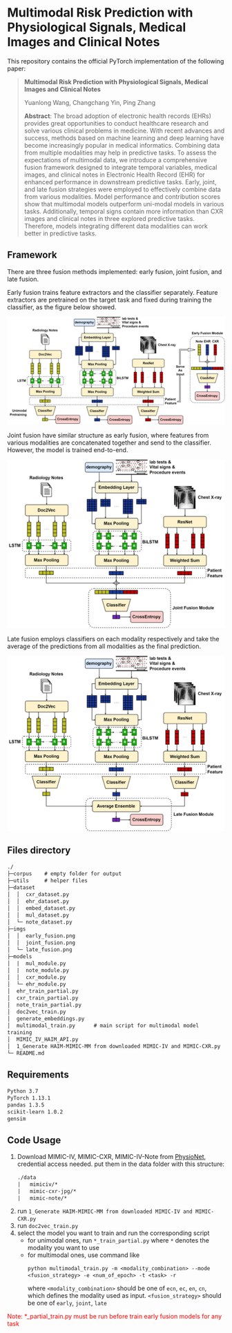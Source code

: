 # Multimodal Risk Prediction with Physiological Signals, Medical Images and Clinical Notes

This repository contains the official PyTorch implementation of the following paper:

> **Multimodal Risk Prediction with Physiological Signals, Medical Images and Clinical Notes**
> 
> Yuanlong Wang, Changchang Yin, Ping Zhang
>
> **Abstract**: The broad adoption of electronic health records (EHRs) provides great opportunities to conduct healthcare research and solve various clinical problems in medicine. With recent advances and success, methods based on machine learning and deep learning have become increasingly popular in medical informatics. Combining data from multiple modalities may help in predictive tasks. To assess the expectations of multimodal data, we introduce a comprehensive fusion framework designed to integrate temporal variables, medical images, and clinical notes in  Electronic Health Record (EHR) for enhanced performance in downstream predictive tasks. Early, joint, and late fusion strategies were employed to effectively combine data from various modalities. Model performance and contribution scores show that multimodal models outperform uni-modal models in various tasks. Additionally, temporal signs contain more information than CXR images and clinical notes in three explored predictive tasks. Therefore, models integrating different data modalities can work better in predictive tasks.
>

## Framework

There are three fusion methods implemented: early fusion, joint fusion, and late fusion.

Early fusion trains feature extractors and the classifier separately. Feature extractors are pretrained on the target task and fixed during training the classifier, as the figure below showed.

![](imgs/early_fusion.png)

Joint fusion have similar structure as early fusion, where features from various modalities are concatenated together and send to the classifier. However, the model is trained end-to-end. 

![](imgs/joint_fusion.png)

Late fusion employs classifiers on each modality respectively and take the average of the predictions from all modalities as the final prediction.

![](imgs/late_fusion.png)

## Files directory
```
./
├─corpus    # empty folder for output
├─utils     # helper files
├─dataset
│  │  cxr_dataset.py
│  │  ehr_dataset.py
│  │  embed_dataset.py
│  │  mul_dataset.py
│  └─ note_dataset.py
├─imgs
│  │  early_fusion.png
│  │  joint_fusion.png
│  └─ late_fusion.png
├─models
│  |  mul_module.py
│  |  note_module.py
│  │  cxr_module.py
│  └─ ehr_module.py
│  ehr_train_partial.py
│  cxr_train_partial.py
│  note_train_partial.py
│  doc2vec_train.py
│  generate_embeddings.py
│  multimodal_train.py      # main script for multimodal model training 
│  MIMIC_IV_HAIM_API.py
│  1_Generate HAIM-MIMIC-MM from downloaded MIMIC-IV and MIMIC-CXR.py
└─ README.md
```
## Requirements
```
Python 3.7
PyTorch 1.13.1
pandas 1.3.5
scikit-learn 1.0.2
gensim
```
## Code Usage

1. Download MIMIC-IV, MIMIC-CXR, MIMIC-IV-Note from [PhysioNet](https://physionet.org/), credential access needed. put them in the data folder with this structure:
    ```
    ./data
    |   mimiciv/*
    |   mimic-cxr-jpg/*
    |   mimic-note/*
    ```
2. run `1_Generate HAIM-MIMIC-MM from downloaded MIMIC-IV and MIMIC-CXR.py`
3. run `doc2vec_train.py`
4. select the model you want to train and run the corresponding script
   - for unimodal ones, run `*_train_partial.py` where `*` denotes the modality you want to use
   - for multimodal ones, use command like
        ```
        python multimodal_train.py -m <modality_combination> --mode <fusion_strategy> -e <num_of_epoch> -t <task> -r
        ```
        where `<modality_combination>` should be one of `ecn`, `ec`, `en`, `cn`, which defines the modality used as input.
        `<fusion_strategy>` should be one of `early`, `joint`, `late`

<p>
<text style='color:red'>Note: *_partial_train.py must be run before train early fusion models for any task</text>
</p>
